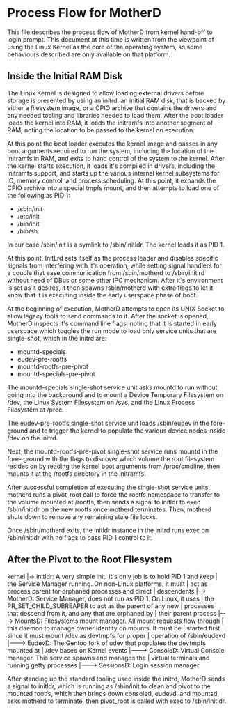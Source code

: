 # Process Flow for MotherD

This file describes the process flow of MotherD from kernel hand-off to login 
prompt. This document at this time is written from the viewpoint of using the
Linux Kernel as the core of the operating system, so some behaviours described
are only available on that platform.

## Inside the Initial RAM Disk

The Linux Kernel is designed to allow loading external drivers before storage
is presented by using an initrd, an initial RAM disk, that is backed by either
a filesystem image, or a CPIO archive that contains the drivers and any needed
tooling and libraries needed to load them. After the boot loader loads the
kernel into RAM, it loads the initramfs into another segment of RAM, noting
the location to be passed to the kernel on execution.

At this point the boot loader executes the kernel image and passes in any boot
arguments required to run the system, including the location of the initramfs
in RAM, and exits to hand control of the system to the kernel. After the kernel
starts execution, it loads it's compiled in drivers, including the initramfs
support, and starts up the various internal kernel subsystems for IO, memory
control, and process scheduling. At this point, it expands the CPIO archive
into a special tmpfs mount, and then attempts to load one of the following as
PID 1:

- /sbin/init
- /etc/init
- /bin/init
- /bin/sh

In our case /sbin/init is a symlink to /sbin/initldr. The kernel loads it as
PID 1.

At this point, InitLrd sets itself as the process leader and disables specific
signals from interfering with it's operation, while setting signal handlers for
a couple that ease communication from /sbin/motherd to /sbin/initlrd without
need of DBus or some other IPC mechanism. After it's environment is set as
it desires, it then spawns /sbin/motherd with extra flags to let it know that 
it is executing inside the early userspace phase of boot.

At the beginning of execution, MotherD attempts to open its UNIX Socket to
allow legacy tools to send commands to it. After the socket is opened, MotherD
inspects it's command line flags, noting that it is started in early userspace
which toggles the run mode to load only service units that are single-shot,
which in the initrd are:

- mountd-specials
- eudev-pre-rootfs
- mountd-rootfs-pre-pivot
- mountd-specials-pre-pivot

The mountd-specials single-shot service unit asks mountd to run without going
into the background and to mount a Device Temporary Filesystem on /dev, the 
Linux System Filesystem on /sys, and the Linux Process Filesystem at /proc.

The eudev-pre-rootfs single-shot service unit loads /sbin/eudev in the fore-
ground and to trigger the kernel to populate the various device nodes inside
/dev on the initrd.

Next, the mountd-rootfs-pre-pivot single-shot service runs mountd in the fore-
ground with the flags to discover which volume the root filesystem resides on
by reading the kernel boot arguments from /proc/cmdline, then mounts it at
the /rootfs directory in the initramfs.

After successful completion of executing the single-shot service units, motherd
runs a pivot_root call to force the rootfs namespace to transfer to the volume
mounted at /rootfs, then sends a signal to initldr to exec /sbin/initldr on the
new rootfs once motherd terminates. Then, motherd shuts down to remove any
remaining stale file locks.

Once /sbin/motherd exits, the initldr instance in the initrd runs exec on
/sbin/initldr with no flags to pass PID 1 control to it.

## After the Pivot to the Root Filesystem

kernel
|-> initldr:     A very simple init. It's only job is to hold PID 1 and keep 
|                the Service Manager running. On non-Linux platforms, it must
|                act as process parent for orphaned processes and direct
|                descendents
|--> MotherD:    Service Manager, does not run as PID 1. On Linux, it uses
|                the PR_SET_CHILD_SUBREAPER to act as the parent of any new
|                processes that descend from it, and any that are orphaned by
|                their parent process
|---> MountsD:   Filesystems mount manager. All mount requests flow through
|                this daemon to manage owner identity on mounts. It must be
|                started first since it must mount /dev as devtmpfs for proper
|                operation of /sbin/eudevd
|---> EudevD:    The Gentoo fork of udev that populates the devtmpfs mounted at
|                /dev based on Kernel events
|---> ConsoleD:  Virtual Console manager. This service spawns and manages the
|                virtual terminals and running getty processes
|---> SessionsD: Login session manager. 

After standing up the standard tooling used inside the initrd, MotherD sends a signal to initldr, which is running as /sbin/init to clean and pivot to the mounted rootfs, which then brings down consoled, eudevd, and mountsd, asks motherd to terminate, then pivot_root is called with exec to /sbin/initldr.

  
